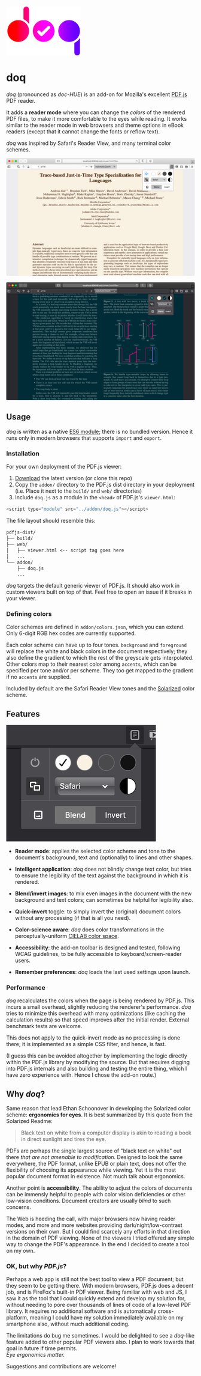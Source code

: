 ![doq logo](docs/logo/logo.png)

# doq

*doq* (pronounced as *doc-HUE*) is an add-on for Mozilla's excellent
[PDF.js][1] PDF reader.

It adds a **reader mode** where you can change the *colors* of the rendered PDF
files, to make it more comfortable to the eyes while reading. It works similar
to the reader mode in web browsers and theme options in eBook readers (except
that it cannot change the fonts or reflow text).

*doq* was inspired by Safari's Reader View, and many terminal color schemes.

![Screenshot with a light tone applied](docs/screenshots/reader-light.png)

![Screenshot with a dark tone applied](docs/screenshots/reader-dark.png)

## Usage

*doq* is written as a native [ES6 module][2]; there is no bundled version. Hence
it runs only in modern browsers that supports `import` and `export`.

### Installation

For your own deployment of the PDF.js viewer:

1. [Download][3] the latest version (or clone this repo)
2. Copy the `addon/` directory to the PDF.js dist directory in your deployment\
   (i.e. Place it next to the `build/` and `web/` directories)
3. Include `doq.js` as a module in the `<head>` of PDF.js's `viewer.html`:

```js
<script type="module" src="../addon/doq.js"></script>
```

The file layout should resemble this:

```
pdfjs-dist/
├── build/
├── web/
│   ├── viewer.html	<-- script tag goes here
│   ...
└── addon/
    ├── doq.js
    ...
```

*doq* targets the default generic viewer of PDF.js. It should also work in
custom viewers built on top of that. Feel free to open an issue if it breaks in
your viewer.

### Defining colors

Color schemes are defined in `addon/colors.json`, which you can extend. Only
6-digit RGB hex codes are currently supported.

Each color scheme can have up to four tones. `background` and `foreground` will
replace the white and black colors in the document respectively; they also
define the gradient to which the rest of the greyscale gets interpolated. Other
colors map to their nearest color among `accents`, which can be specified per
tone and/or per scheme. They too get mapped to the gradient if no `accents` are
supplied.

Included by default are the Safari Reader View tones and the [Solarized][4]
color scheme.

## Features

![Screenshot of the doq toolbar](docs/screenshots/addon-toolbar.png)

- **Reader mode**: applies the selected color scheme and tone to the document's
  background, text and (optionally) to lines and other shapes.

- **Intelligent application**: *doq* does not blindly change text color, but
  tries to ensure the legibility of the text against the background in which it
  is rendered.

- **Blend/invert images**: to mix even images in the document with the new
  background and text colors; can sometimes be helpful for legibility also.

- **Quick-invert** toggle: to simply invert the (original) document colors
  without any processing (if that is all you need).

- **Color-science aware**: *doq* does color transformations in the
  perceptually-uniform [CIELAB color space][5].

- **Accessibility**: the add-on toolbar is designed and tested, following WCAG
  guidelines, to be fully accessible to keyboard/screen-reader users.

- **Remember preferences**: *doq* loads the last used settings upon launch.

### Performance

*doq* recalculates the colors when the page is being rendered by PDF.js. This
incurs a small overhead, slightly reducing the renderer's performance. *doq*
tries to minimize this overhead with many optimizations (like caching the
calculation results) so that speed improves after the initial render. External
benchmark tests are welcome.

This does not apply to the quick-invert mode as no processing is done there; it
is implemented as a simple CSS filter, and hence, is fast.

(I guess this can be avoided altogether by implementing the logic directly
within the PDF.js library by modifying the source. But that requires digging
into PDF.js internals and also building and testing the entire thing, which I
have zero experience with. Hence I chose the add-on route.)

## Why *doq*?

Same reason that lead Ethan Schoonover in developing the Solarized color scheme:
**ergonomics for eyes**. It is best summarized by this quote from the Solarized
Readme:

> Black text on white from a computer display is akin to reading a book in
> direct sunlight and tires the eye.

PDFs are perhaps the single largest source of "black text on white" out there
*that are not amenable to modification*. Designed to look the same everywhere,
the PDF format, unlike EPUB or plain text, does not offer the flexibility of
choosing its appearance while viewing. Yet it is the most popular document
format in existence. Not much talk about ergonomics.

Another point is **accessibility**. The ability to adjust the colors of
documents can be immensly helpful to people with color vision deficiencies or
other low-vision conditions. Document creators are usually *blind* to such
concerns.

The Web is heeding the call, with major browsers now having reader modes, and
more and more websites providing dark/night/low-contrast versions on their own.
But I could find scarcely any efforts in that direction in the domain of PDF
viewing. None of the viewers I tried offered any simple way to change the PDF's
appearance. In the end I decided to create a tool on my own.

### OK, but why *PDF.js*?

Perhaps a web app is still not the best tool to view a PDF document; but they
seem to be getting there. With modern browsers, PDF.js does a decent job, and
is FireFox's built-in PDF viewer. Being familiar with web and JS, I saw it as
the tool that I could quickly extend and develop my solution for, without
needing to pore over thousands of lines of code of a low-level PDF library. It
requires no additional software and is automatically cross-platform, meaning I
could have my solution immediately available on my smartphone also, without
much additional coding.

The limitations do bug me sometimes. I would be delighted to see a *doq*-like
feature added to other popular PDF viewers also. I plan to work towards that
goal in future if time permits.\
*Eye ergonomics matter.*

Suggestions and contributions are welcome!

[1]: https://mozilla.github.io/pdf.js/
[2]: https://developer.mozilla.org/en-US/docs/Web/JavaScript/Guide/Modules
[3]: https://github.com/shivaprsd/doq/releases/tag/v2.0-beta
[4]: https://ethanschoonover.com/solarized/
[5]: https://en.wikipedia.org/wiki/CIELAB_color_space
